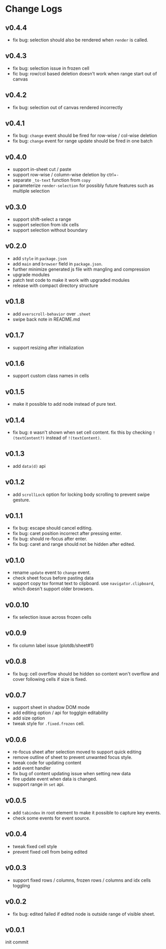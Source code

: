 # Change Logs

## v0.4.4

 - fix bug: selection should also be rendered when `render` is called.


## v0.4.3

 - fix bug: selection issue in frozen cell
 - fic bug: row/col based deletion doesn't work when range start out of canvas


## v0.4.2

 - fix bug: selection out of canvas rendered incorrectly


## v0.4.1

 - fix bug: `change` event should be fired for row-wise / col-wise deletion
 - fix bug: `change` event for range update should be fired in one batch


## v0.4.0

 - support in-sheet cut / paste
 - support row-wise / column-wise deletion by ctrl+`-`
 - separate `_to-text` function from `copy`
 - parameterize `render-selection` for possibly future features such as multiple selection


## v0.3.0

 - support shift-select a range
 - support selection from idx cells
 - support selection without boundary


## v0.2.0

 - add `style` in `package.json`
 - add `main` and `browser` field in `package.json`.
 - further minimize generated js file with mangling and compression
 - upgrade modules
 - patch test code to make it work with upgraded modules
 - release with compact directory structure


## v0.1.8

 - add `overscroll-behavior` over `.sheet`
 - swipe back note in README.md


## v0.1.7

 - support resizing after initialization


## v0.1.6

 - support custom class names in cells


## v0.1.5

 - make it possible to add node instead of pure text.


## v0.1.4

 - fix bug: `0` wasn't shown when set cell content. fix this by checking `!(textContent?)` instead of `!(textContent)`.


## v0.1.3

 - add `data(d)` api


## v0.1.2

 - add `scrollLock` option for locking body scrolling to prevent swipe gesture.


## v0.1.1

 - fix bug: escape should cancel editing.
 - fix bug: caret position incorrect after pressing enter.
 - fix bug: should re-focus after enter.
 - fix bug: caret and range should not be hidden after edited.


## v0.1.0

 - rename `update` event to `change` event.
 - check sheet focus before pasting data
 - support copy tsv format text to clipboard. use `navigator.clipboard`, which doesn't support older browsers.


## v0.0.10

 - fix selection issue across frozen cells
 

## v0.0.9

 - fix column label issue (plotdb/sheet#1)


## v0.0.8

 - fix bug: cell overflow should be hidden so content won't overflow and cover following cells if size is fixed.


## v0.0.7

 - support sheet in shadow DOM mode
 - add editing option / api for togglgin editability
 - add size option
 - tweak style for `.fixed.frozen` cell.


## v0.0.6

 - re-focus sheet after selection moved to support quick editing
 - remove outline of sheet to prevent unwanted focus style.
 - tweak code for updating content
 - add event handler
 - fix bug of content updating issue when setting new data
 - fire update event when data is changed.
 - support range in `set` api.


## v0.0.5

 - add `tabindex` in root element to make it possible to capture key events.
 - check some events for event source.


## v0.0.4

 - tweak fixed cell style
 - prevent fixed cell from being edited


## v0.0.3

 - support fixed rows / columns, frozen rows / columns and idx cells toggling


## v0.0.2

 - fix bug: edited failed if edited node is outside range of visible sheet.


## v0.0.1

init commit
